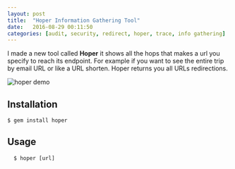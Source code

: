 ```yaml
---
layout: post
title:  "Hoper Information Gathering Tool"
date:   2016-08-29 00:11:50
categories: [audit, security, redirect, hoper, trace, info gathering]
---
```


I made a new tool called **Hoper** it shows all the hops that makes a url you specify to reach its endpoint.
For example if you want to see the entire trip by email URL or like a URL shorten. Hoper returns you all URLs redirections.

![hoper demo](https://dl.dropboxusercontent.com/u/14383251/hoper.gif)

## Installation

    $ gem install hoper

## Usage

	  $ hoper [url]
